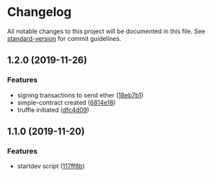 # Changelog

All notable changes to this project will be documented in this file. See [standard-version](https://github.com/conventional-changelog/standard-version) for commit guidelines.

## 1.2.0 (2019-11-26)


### Features

* signing transactions to send ether ([18eb7b1](https://bitbucket.org/cryptopipol/eth-js-signing-transactions/commits/18eb7b1))
* simple-contract created ([6814e18](https://bitbucket.org/cryptopipol/eth-js-signing-transactions/commits/6814e18))
* truffle initiated ([dfc4d09](https://bitbucket.org/cryptopipol/eth-js-signing-transactions/commits/dfc4d09))

## 1.1.0 (2019-11-20)


### Features

* startdev script ([117ff8b](https://bitbucket.org/cryptopipol/eth-js-signing-transactions/commits/117ff8b))
